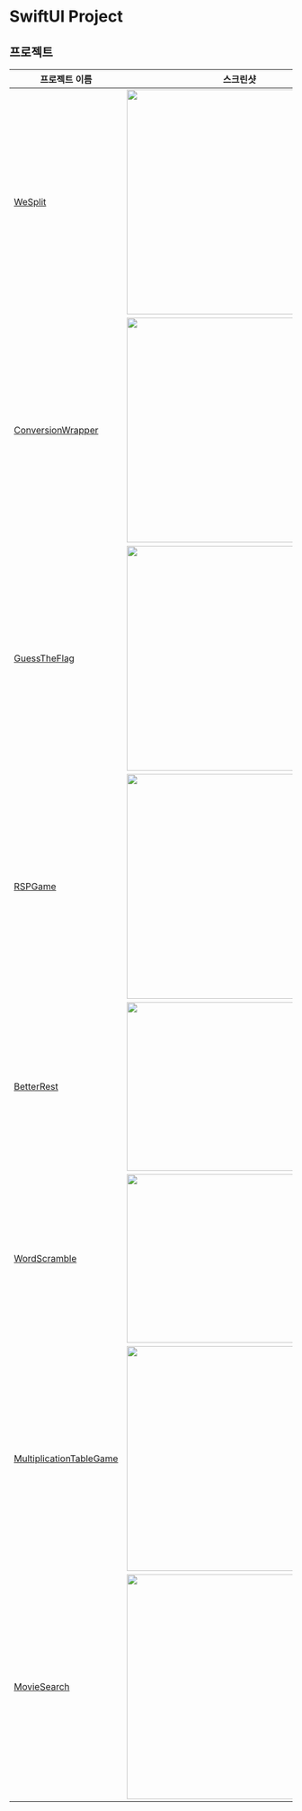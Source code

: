 # SwiftUI Project

## 프로젝트

|프로젝트 이름|스크린샷|
|---|---|
|[WeSplit](https://github.com/CHOIJUNHYUK01/hackingWithSwift/blob/main/WeSplit/README.md)|<img src="https://github.com/CHOIJUNHYUK01/hackingWithSwift/assets/114978803/1ce1dd09-2cb2-4ff7-88b1-d0593cba0099" width="400" />|
|[ConversionWrapper](https://github.com/CHOIJUNHYUK01/hackingWithSwift/blob/main/ConversionWrapper/README.md)|<img src="https://github.com/CHOIJUNHYUK01/hackingWithSwift/assets/114978803/9df8e820-5781-4135-928a-8836a2c41a47" width="400" />|
|[GuessTheFlag](https://github.com/CHOIJUNHYUK01/hackingWithSwift/blob/main/GuessTheFlag/README.md)|<img src="https://github.com/CHOIJUNHYUK01/hackingWithSwift/assets/114978803/8b98e9e9-9c9a-4e40-8d51-8bfcf54404d5" width="400" />|
|[RSPGame](https://github.com/CHOIJUNHYUK01/hackingWithSwift/blob/main/RSPGame/README.md)|<img src="https://github.com/CHOIJUNHYUK01/hackingWithSwift/assets/114978803/0aa01bc2-8a58-4d1b-8626-d5600d947aee" width="400" />|
|[BetterRest](https://github.com/CHOIJUNHYUK01/hackingWithSwift/blob/main/BetterRest/README.md)|<img src="https://github.com/CHOIJUNHYUK01/hackingWithSwift/assets/114978803/4b479463-c300-4ba0-8fdd-a6b79fa81c5d" width="300" />|
|[WordScramble](https://github.com/CHOIJUNHYUK01/hackingWithSwift/blob/main/WordScramble/README.md)|<img src="https://github.com/CHOIJUNHYUK01/hackingWithSwift/assets/114978803/ae9aea30-00da-40f0-82ff-2e33033e9af5" width="300" />|
|[MultiplicationTableGame](https://github.com/CHOIJUNHYUK01/hackingWithSwift/blob/main/MultiplicationTableGame/README.md)|<img src="https://github.com/CHOIJUNHYUK01/hackingWithSwift/assets/114978803/2be71298-5a43-45e8-9c9b-74f6383f19aa" width="400" />|
|[MovieSearch](https://github.com/CHOIJUNHYUK01/hackingWithSwift/blob/main/MovieSearch/README.md)|<img src="https://github.com/CHOIJUNHYUK01/hackingWithSwift/assets/114978803/3496d0f9-95ee-458b-9192-90f5db4b79fb" width="400" />|

